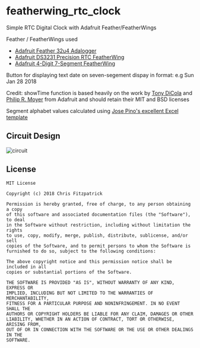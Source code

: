 # featherwing_rtc_clock
Simple RTC Digital Clock with Adafruit Feather/FeatherWings

Feather / FeatherWings used
* [Adafruit Feather 32u4 Adalogger](https://www.adafruit.com/product/2795)
* [Adafruit DS3231 Precision RTC FeatherWing](https://www.adafruit.com/product/3028)
* [Adafruit 4-Digit 7-Segment FeatherWing](https://www.adafruit.com/product/3106)

Button for displaying text date on seven-segement dispay in format:
<DayOfWeek> <MonthAbbreviation> <Day> <Year> e.g Sun Jan 28 2018
 
Credit: showTime function is based heavily on the work by [Tony DiCola](https://github.com/adafruit/Adafruit_LED_Backpack/blob/master/examples/clock_sevenseg_ds1307/clock_sevenseg_ds1307.ino) 
and [Philip R. Moyer](https://learn.adafruit.com/7-segment-display-internet-clock/code) from Adafruit and should retain their MIT and BSD licenses

Segment alphabet values calculated using [Jose Pino's excellent Excel template](http://www.josepino.com/microcontroller/7-segment-ascii)

## Circuit Design
![circuit](https://github.com/synthtc/featherwing_rtc_clock/raw/master/Feather%20RTC%20Clock_bb.png)

## License
```
MIT License

Copyright (c) 2018 Chris Fitzpatrick

Permission is hereby granted, free of charge, to any person obtaining a copy
of this software and associated documentation files (the "Software"), to deal
in the Software without restriction, including without limitation the rights
to use, copy, modify, merge, publish, distribute, sublicense, and/or sell
copies of the Software, and to permit persons to whom the Software is
furnished to do so, subject to the following conditions:

The above copyright notice and this permission notice shall be included in all
copies or substantial portions of the Software.

THE SOFTWARE IS PROVIDED "AS IS", WITHOUT WARRANTY OF ANY KIND, EXPRESS OR
IMPLIED, INCLUDING BUT NOT LIMITED TO THE WARRANTIES OF MERCHANTABILITY,
FITNESS FOR A PARTICULAR PURPOSE AND NONINFRINGEMENT. IN NO EVENT SHALL THE
AUTHORS OR COPYRIGHT HOLDERS BE LIABLE FOR ANY CLAIM, DAMAGES OR OTHER
LIABILITY, WHETHER IN AN ACTION OF CONTRACT, TORT OR OTHERWISE, ARISING FROM,
OUT OF OR IN CONNECTION WITH THE SOFTWARE OR THE USE OR OTHER DEALINGS IN THE
SOFTWARE.
```
